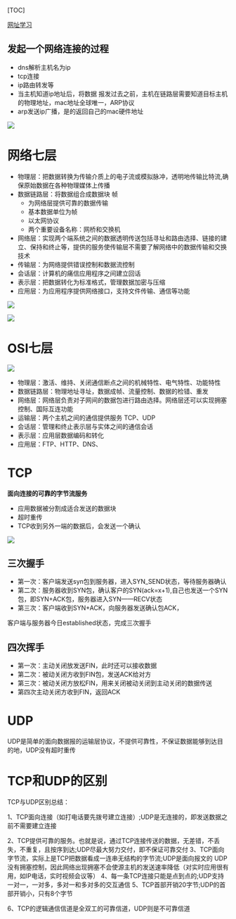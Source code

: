 [TOC]

[网址学习](http://www.cnblogs.com/maybe2030/p/4781555.html)

## 发起一个网络连接的过程

* dns解析主机名为ip
* tcp连接
* ip路由转发等
* 当主机知道ip地址后，将数据 报发过去之前，主机在链路层需要知道目标主机的物理地址，mac地址全球唯一，ARP协议
* arp发送ip广播，是的返回自己的mac硬件地址

![](http://upload-images.jianshu.io/upload_images/272719-fd151846ee54d559.PNG?imageMogr2/auto-orient/strip%7CimageView2/2/w/1240)

# 网络七层

* 物理层：把数据转换为传输介质上的电子流或模拟脉冲，透明地传输比特流,确保原始数据在各种物理媒体上传播
* 数据链路层：将数据组合成数据块 帧 
  * 为网络层提供可靠的数据传输
  * 基本数据单位为帧
  * 以太网协议
  * 两个重要设备名称：网桥和交换机
* 网络层：实现两个端系统之间的数据透明传送包括寻址和路由选择、链接的建立、保持和终止等，提供的服务使传输层不需要了解网络中的数据传输和交换技术
* 传输层：为网络提供错误控制和数据流控制
* 会话层：计算机的痛信应用程序之间建立回话
* 表示层：把数据转化为标准格式，管理数据加密与压缩
* 应用层：为应用程序提供网络接口，支持文件传输、通信等功能

![](http://images2015.cnblogs.com/blog/764050/201509/764050-20150904094019903-1923900106.jpg)

![](http://images2015.cnblogs.com/blog/764050/201509/764050-20150904095142060-1017190812.gif)

# OSI七层

![](http://upload-images.jianshu.io/upload_images/53611-6372b2b829bf2820.png?imageMogr2/auto-orient/strip%7CimageView2/2/w/1240)

- 物理层：激活、维持、关闭通信断点之间的机械特性、电气特性、功能特性
- 数据链路层：物理地址寻址，数据成帧、流量控制、数据的检错、重发
- 网络层：网络层负责对子网间的数据包进行路由选择。网络层还可以实现拥塞控制、国际互连功能
- 运输层：两个主机之间的通信提供服务  TCP、UDP
- 会话层：管理和终止表示层与实体之间的通信会话
- 表示层：应用层数据编码和转化
- 应用层：FTP、HTTP、DNS、

# TCP

**面向连接的可靠的字节流服务**

- 应用数据被分割成适合发送的数据块
- 超时重传
- TCP收到另外一端的数据后，会发送一个确认

![](http://upload-images.jianshu.io/upload_images/53611-a0756c435d1df0ef.jpg?imageMogr2/auto-orient/strip%7CimageView2/2/w/1240)

## 三次握手

- 第一次：客户端发送syn包到服务器，进入SYN_SEND状态，等待服务器确认
- 第二次：服务器收到SYN包，确认客户的SYN(ack=x+1),自己也发送一个SYN包，即SYN+ACK包，服务器进入SYN——RECV状态
- 第三次：客户端收到SYN+ACK，向服务器发送确认包ACK，

客户端与服务器今日established状态，完成三次握手

## 四次挥手

- 第一次：主动关闭放发送FIN，此时还可以接收数据
- 第二次：被动关闭方收到FIN包，发送ACK给对方
- 第三次：被动关闭方放松FIN，用来关闭被动关闭到主动关闭的数据传送
- 第四次主动关闭方收到FIN，返回ACK

# UDP

UDP是简单的面向数据报的运输层协议，不提供可靠性，不保证数据能够到达目的地，UDP没有超时重传

# TCP和UDP的区别

TCP与UDP区别总结：

1、TCP面向连接（如打电话要先拨号建立连接）;UDP是无连接的，即发送数据之前不需要建立连接

2、TCP提供可靠的服务。也就是说，通过TCP连接传送的数据，无差错，不丢失，不重复，且按序到达;UDP尽最大努力交付，即不保证可靠交付
3、TCP面向字节流，实际上是TCP把数据看成一连串无结构的字节流;UDP是面向报文的
UDP没有拥塞控制，因此网络出现拥塞不会使源主机的发送速率降低（对实时应用很有用，如IP电话，实时视频会议等）
4、每一条TCP连接只能是点到点的;UDP支持一对一，一对多，多对一和多对多的交互通信
5、TCP首部开销20字节;UDP的首部开销小，只有8个字节

6、TCP的逻辑通信信道是全双工的可靠信道，UDP则是不可靠信道